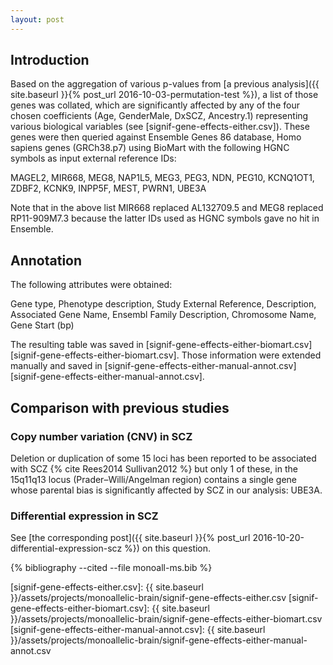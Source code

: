 ```yaml
---
layout: post
---
```


## Introduction

Based on the aggregation of various p-values from [a previous analysis]({{ site.baseurl }}{% post_url 2016-10-03-permutation-test %}), a list of those genes was collated, which are significantly affected by any of the four chosen coefficients (Age, GenderMale, DxSCZ, Ancestry.1) representing various biological variables (see [signif-gene-effects-either.csv]).  These genes were then queried against Ensemble Genes 86 database, Homo sapiens genes (GRCh38.p7) using BioMart with the following HGNC symbols as input external reference IDs:

MAGEL2,
MIR668,
MEG8,
NAP1L5,
MEG3,
PEG3,
NDN,
PEG10,
KCNQ1OT1,
ZDBF2,
KCNK9,
INPP5F,
MEST,
PWRN1,
UBE3A

Note that in the above list MIR668 replaced AL132709.5 and MEG8 replaced RP11-909M7.3 because the latter IDs used as HGNC symbols gave no hit in Ensemble.

## Annotation

The following attributes were obtained:

Gene type,
Phenotype description,
Study External Reference,
Description,
Associated Gene Name,
Ensembl Family Description,
Chromosome Name,
Gene Start (bp)

The resulting table was saved in [signif-gene-effects-either-biomart.csv][signif-gene-effects-either-biomart.csv].  Those information were extended manually and saved in [signif-gene-effects-either-manual-annot.csv][signif-gene-effects-either-manual-annot.csv].

## Comparison with previous studies

### Copy number variation (CNV) in SCZ

Deletion or duplication of some 15 loci has been reported to be associated with SCZ {% cite Rees2014 Sullivan2012 %} but only 1 of these, in the 15q11q13 locus (Prader–Willi/Angelman region) contains a single gene whose parental bias is significantly affected by SCZ in our analysis: UBE3A.

### Differential expression in SCZ

See [the corresponding post]({{ site.baseurl }}{% post_url 2016-10-20-differential-expression-scz %}) on this question.


{% bibliography --cited --file monoall-ms.bib %}

[signif-gene-effects-either.csv]: {{ site.baseurl }}/assets/projects/monoallelic-brain/signif-gene-effects-either.csv
[signif-gene-effects-either-biomart.csv]: {{ site.baseurl }}/assets/projects/monoallelic-brain/signif-gene-effects-either-biomart.csv
[signif-gene-effects-either-manual-annot.csv]: {{ site.baseurl }}/assets/projects/monoallelic-brain/signif-gene-effects-either-manual-annot.csv
